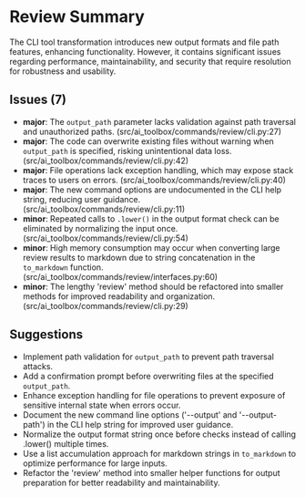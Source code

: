 # Review Summary

The CLI tool transformation introduces new output formats and file path features, enhancing functionality. However, it contains significant issues regarding performance, maintainability, and security that require resolution for robustness and usability.

## Issues (7)

- **major**: The `output_path` parameter lacks validation against path traversal and unauthorized paths. (src/ai_toolbox/commands/review/cli.py:27)
- **major**: The code can overwrite existing files without warning when `output_path` is specified, risking unintentional data loss. (src/ai_toolbox/commands/review/cli.py:42)
- **major**: File operations lack exception handling, which may expose stack traces to users on errors. (src/ai_toolbox/commands/review/cli.py:40)
- **major**: The new command options are undocumented in the CLI help string, reducing user guidance. (src/ai_toolbox/commands/review/cli.py:11)
- **minor**: Repeated calls to `.lower()` in the output format check can be eliminated by normalizing the input once. (src/ai_toolbox/commands/review/cli.py:54)
- **minor**: High memory consumption may occur when converting large review results to markdown due to string concatenation in the `to_markdown` function. (src/ai_toolbox/commands/review/interfaces.py:60)
- **minor**: The lengthy 'review' method should be refactored into smaller methods for improved readability and organization. (src/ai_toolbox/commands/review/cli.py:29)

## Suggestions

- Implement path validation for `output_path` to prevent path traversal attacks.
- Add a confirmation prompt before overwriting files at the specified `output_path`.
- Enhance exception handling for file operations to prevent exposure of sensitive internal state when errors occur.
- Document the new command line options ('--output' and '--output-path') in the CLI help string for improved user guidance.
- Normalize the output format string once before checks instead of calling .lower() multiple times.
- Use a list accumulation approach for markdown strings in `to_markdown` to optimize performance for large inputs.
- Refactor the 'review' method into smaller helper functions for output preparation for better readability and maintainability.